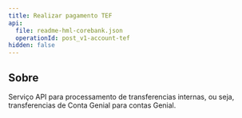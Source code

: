```yaml
---
title: Realizar pagamento TEF
api:
  file: readme-hml-corebank.json
  operationId: post_v1-account-tef
hidden: false
---
```

## Sobre

Serviço API para processamento de transferencias internas, ou seja, transferencias de Conta Genial para contas Genial.